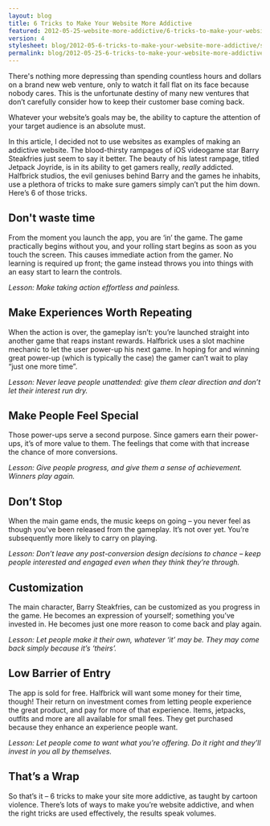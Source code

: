 ```yaml
---
layout: blog
title: 6 Tricks to Make Your Website More Addictive
featured: 2012-05-25-website-more-addictive/6-tricks-to-make-your-website-more-addictive.jpg
version: 4
stylesheet: blog/2012-05-6-tricks-to-make-your-website-more-addictive/styles.css
permalink: blog/2012-05-25-6-tricks-to-make-your-website-more-addictive/
---
```


There's nothing more depressing than spending countless hours and dollars on a brand new web venture, only to watch it fall flat on its face because nobody cares. This is the unfortunate destiny of many new ventures that don’t carefully consider how to keep their customer base coming back.

Whatever your website’s goals may be, the ability to capture the attention of your target audience is an absolute must.

In this article, I decided not to use websites as examples of making an addictive website. The blood-thirsty rampages of iOS videogame star Barry Steakfries just seem to say it better. The beauty of his latest rampage, titled Jetpack Joyride, is in its ability to get gamers really, *really* addicted. Halfbrick studios, the evil geniuses behind Barry and the games he inhabits, use a plethora of tricks to make sure gamers simply can’t put the him down. Here’s 6 of those tricks.
<!--more-->

## Don't waste time
From the moment you launch the app, you are ‘in’ the game. The game practically begins without you, and your rolling start begins as soon as you touch the screen. This causes immediate action from the gamer. No learning is required up front; the game instead throws you into things with an easy start to learn the controls.

*Lesson: Make taking action effortless and painless.*

## Make Experiences Worth Repeating
When the action is over, the gameplay isn’t: you’re launched straight into another game that reaps instant rewards. Halfbrick uses a slot machine mechanic to let the user power-up his next game. In hoping for and winning great power-up (which is typically the case) the gamer can’t wait to play “just one more time”.

*Lesson: Never leave people unattended: give them clear direction and don’t let their interest run dry.*

## Make People Feel Special
Those power-ups serve a second purpose. Since gamers earn their power-ups, it’s of more value to them. The feelings that come with that increase the chance of more conversions.

*Lesson: Give people progress, and give them a sense of achievement. Winners play again.*

## Don’t Stop
When the main game ends, the music keeps on going – you never feel as though you’ve been released from the gameplay. It’s not over yet. You’re subsequently more likely to carry on playing.

*Lesson: Don’t leave any post-conversion design decisions to chance – keep people interested and engaged even when they think they’re through.*

## Customization
The main character, Barry Steakfries, can be customized as you progress in the game. He becomes an expression of yourself; something you’ve invested in. He becomes just one more reason to come back and play again.

*Lesson: Let people make it their own, whatever ‘it’ may be. They may come back simply because it’s ‘theirs’.*

## Low Barrier of Entry
The app is sold for free. Halfbrick will want some money for their time, though! Their return on investment comes from letting people experience the great product, and pay for more of that experience. Items, jetpacks, outfits and more are all available for small fees. They get purchased because they enhance an experience people want.

*Lesson: Let people come to want what you’re offering. Do it right and they’ll invest in you all by themselves.*

## That’s a Wrap
So that’s it – 6 tricks to make your site more addictive, as taught by cartoon violence. There’s lots of ways to make you’re website addictive, and when the right tricks are used effectively, the results speak volumes.

